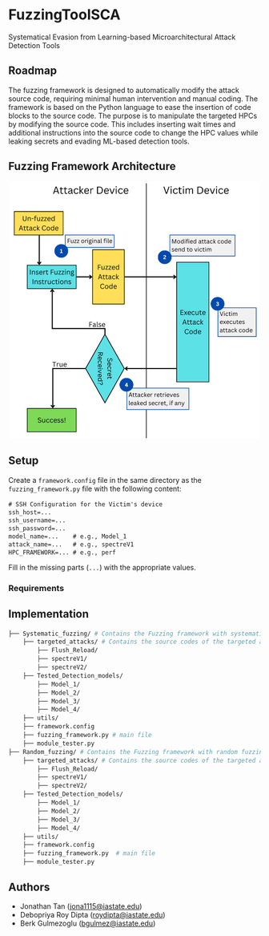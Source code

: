 # FuzzingToolSCA
Systematical Evasion from Learning-based Microarchitectural Attack Detection Tools

## Roadmap
The fuzzing framework is designed to automatically modify the attack source code, requiring minimal human intervention and manual coding. The framework is based on the Python language to ease the insertion of code blocks to the source
code. The purpose is to manipulate the targeted HPCs by modifying the source code. This includes inserting wait times and additional instructions into the source code to change the HPC values while leaking secrets and evading ML-based
detection tools. 

## Fuzzing Framework Architecture
<p align="center">
  <img src="Framework_Diagram_V2.png" width="500" title="Fuzzing Framework">
</p>


## Setup

Create a `framework.config` file in the same directory as the `fuzzing_framework.py` file with the following content:

```config
# SSH Configuration for the Victim's device
ssh_host=... 
ssh_username=...
ssh_password=...
model_name=...    # e.g., Model_1
attack_name=...   # e.g., spectreV1
HPC_FRAMEWORK=... # e.g., perf
```
Fill in the missing parts (`...`) with the appropriate values.

### Requirements


## Implementation


```bash
├── Systematic_fuzzing/ # Contains the Fuzzing framework with systematic fuzzing setting
    ├── targeted_attacks/ # Contains the source codes of the targeted attacks
        ├── Flush_Reload/
        ├── spectreV1/
        ├── spectreV2/
    ├── Tested_Detection_models/
        ├── Model_1/
        ├── Model_2/
        ├── Model_3/
        ├── Model_4/
    ├── utils/
    ├── framework.config
    ├── fuzzing_framework.py # main file
    ├── module_tester.py
├── Random_fuzzing/ # Contains the Fuzzing framework with random fuzzing setting
    ├── targeted_attacks/ # Contains the source codes of the targeted attacks
        ├── Flush_Reload/
        ├── spectreV1/
        ├── spectreV2/
    ├── Tested_Detection_models/
        ├── Model_1/
        ├── Model_2/
        ├── Model_3/
        ├── Model_4/
    ├── utils/
    ├── framework.config
    ├── fuzzing_framework.py  # main file
    ├── module_tester.py
```


## Authors
- Jonathan Tan (jona1115@iastate.edu)
- Debopriya Roy Dipta (roydipta@iastate.edu)
- Berk Gulmezoglu (bgulmez@iastate.edu)


